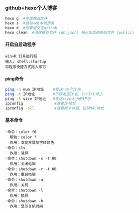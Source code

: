 <!-- @import "https://haogeshuohuanihaohaoting.github.io/static/mdCreateMenu.js" -->

### github+hexo个人博客
```bash
hexo g	#生成静态文件
hexo s	#启动web本地预览
hexo d	#部署提交至github
hexo clean	#清除缓存文件 (db.json) 和已生成的静态文件 (public)
```

#### 开启自启动程序
```
win+R 打开运行框  
输入: shell:startup  
将程序快捷方式拖入即可  
```

#### ping命令
```bash
ping -n num IP地址    #发送num个IP包
ping -t IP地址        #不停发送IP包，Ctrl+C停止
ping -l size IP地址   #发送size大小的IP包
ipconfig              #查看IP地址
ipconfig -all         #查看网卡详细，包括MAC地址
```

#### 基本命令
```
·命令：color f0
  帮助：color ?
  作用：改变背景及字体颜色
·命令：cls
  作用：清屏
·命令：shutdown -s -t 00
  作用：关闭电脑
·命令：shutdown -r -t 00
  作用：重启电脑
·命令：shutdown -a
  作用：关机
·命令：shutdown -l
  作用：锁屏
·命令：shutdown -h
  作用：显示关机时间
```